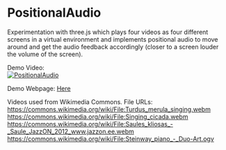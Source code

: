 # PositionalAudio

Experimentation with three.js which plays four videos as four different screens in a virtual environment and implements positional audio to move around and get the audio feedback accordingly (closer to a screen louder the volume of the screen).

Demo Video:\
[![PositionalAudio](http://i3.ytimg.com/vi/9gBW8XEyMP8/maxresdefault.jpg)](https://youtu.be/9gBW8XEyMP8)

Demo Webpage: [Here](https://pranav0281999.github.io/PositionalAudio/)

Videos used from Wikimedia Commons. File URLs: \
https://commons.wikimedia.org/wiki/File:Turdus_merula_singing.webm \
https://commons.wikimedia.org/wiki/File:Singing_cicada.webm \
https://commons.wikimedia.org/wiki/File:Saules_kliosas_-_Saule_JazzON_2012_www.jazzon.ee.webm \
https://commons.wikimedia.org/wiki/File:Steinway_piano_-_Duo-Art.ogv
